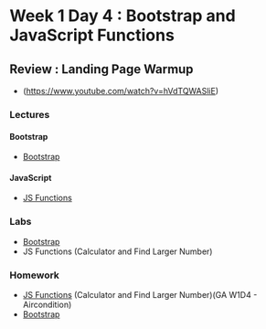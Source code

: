 
# Week 1 Day 4 : Bootstrap and JavaScript Functions #

## Review : Landing Page Warmup ## 
* (https://www.youtube.com/watch?v=hVdTQWASliE)

### Lectures ###

#### Bootstrap ####
* [Bootstrap](https://www.dropbox.com/sh/e533hpeddk382u5/AAAaa4RWgjRsLd4axpYIXeX8a/Certified%20Full%20Stack%20Web%20Developer%20Bootcamp/Level%201%3A%20Web%20Development%20Essentials/Task%206?dl=0&subfolder_nav_tracking=1)

#### JavaScript ####

* [JS Functions](https://github.com/Tuwaiq-1000-JS-al-Baha/Tuwaiq-1000-JS-al-Bahah-main/blob/master/week1/day4/Resources/js_functions.pdf) 

### Labs ###
* [Bootstrap](https://github.com/Tuwaiq-1000-JS-al-Baha/Tuwaiq-1000-JS-al-Bahah-main/tree/master/week1/day4/Labs/Bootstrap)
* JS Functions (Calculator and Find Larger Number)

### Homework ###

* [JS Functions](https://github.com/Tuwaiq-1000-JS-al-Baha/HW_Week1_Day4_JS-Functions) (Calculator and Find Larger Number)(GA W1D4 - Aircondition)
* [Bootstrap](https://github.com/Tuwaiq-1000-JS-al-Baha/HW_Week1_Day4_Bootstrap) 
